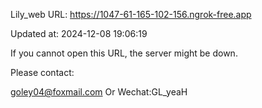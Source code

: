 Lily_web URL: https://1047-61-165-102-156.ngrok-free.app

Updated at: 2024-12-08 19:06:19

If you cannot open this URL, the server might be down.

Please contact: 

goley04@foxmail.com Or Wechat:GL_yeaH